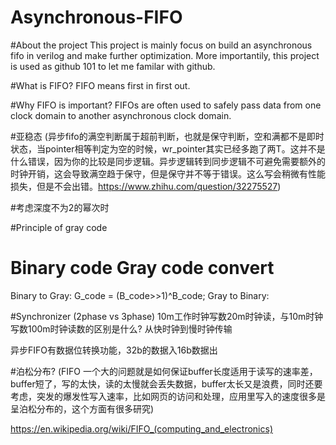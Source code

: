 # Asynchronous-FIFO

#About the project
This project is mainly focus on build an asynchronous fifo in verilog and make further optimization.
More importantily, this project is used as github 101 to let me familar with github.

#What is FIFO?
FIFO means first in first out.

#Why FIFO is important?
FIFOs are often used to safely pass data from one clock domain to another asynchronous clock domain.

#亚稳态
(异步fifo的满空判断属于超前判断，也就是保守判断，空和满都不是即时状态，当pointer相等判定为空的时候，wr_pointer其实已经多跑了两T。这并不是什么错误，因为你的比较是同步逻辑。异步逻辑转到同步逻辑不可避免需要额外的时钟开销，这会导致满空趋于保守，但是保守并不等于错误。这么写会稍微有性能损失，但是不会出错。https://www.zhihu.com/question/32275527)

#考虑深度不为2的幂次时

#Principle of gray code

# Binary code Gray code convert
Binary to Gray:
G_code = (B_code>>1)^B_code;
Gray to Binary:


#Synchronizer
(2phase vs 3phase)
10m工作时钟写数20m时钟读，与10m时钟写数100m时钟读数的区别是什么?
从快时钟到慢时钟传输

异步FIFO有数据位转换功能，32b的数据入16b数据出

#泊松分布?
(FIFO 一个大的问题就是如何保证buffer长度适用于读写的速率差，buffer短了，写的太快，读的太慢就会丢失数据，buffer太长又是浪费，同时还要考虑，突发的爆发性写入速率，比如网页的访问和处理，应用里写入的速度很多是呈泊松分布的，这个方面有很多研究)

https://en.wikipedia.org/wiki/FIFO_(computing_and_electronics)
